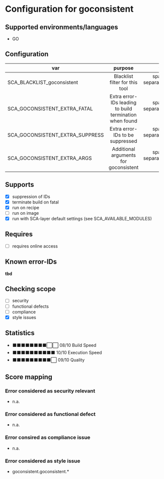# Configuration for goconsistent

## Supported environments/languages

* GO

## Configuration

| var | purpose | type | default |
| ------------- |:-------------:| -----:| -----:
| SCA_BLACKLIST_goconsistent | Blacklist filter for this tool | space-separated-list | "linux-*"
| SCA_GOCONSISTENT_EXTRA_FATAL | Extra error-IDs leading to build termination when found | space-separated-list | ""
| SCA_GOCONSISTENT_EXTRA_SUPPRESS | Extra error-IDs to be suppressed | space-separated-list | ""
| SCA_GOCONSISTENT_EXTRA_ARGS | Additional arguments for goconsistent | space-separated-list | "-numbers"

## Supports

* [x] suppression of IDs
* [x] terminate build on fatal
* [x] run on recipe
* [ ] run on image
* [x] run with SCA-layer default settings (see SCA_AVAILABLE_MODULES)

## Requires

* [ ] requires online access

## Known error-IDs

__tbd__

## Checking scope

* [ ] security
* [ ] functional defects
* [ ] compliance
* [x] style issues

## Statistics

* ⬛⬛⬛⬛⬛⬛⬛⬛⬜⬜ 08/10 Build Speed
* ⬛⬛⬛⬛⬛⬛⬛⬛⬛⬛ 10/10 Execution Speed
* ⬛⬛⬛⬛⬛⬛⬛⬛⬛⬜ 09/10 Quality

## Score mapping

### Error considered as security relevant

* n.a.

### Error considered as functional defect

* n.a.

### Error consired as compliance issue

* n.a.

### Error considered as style issue

* goconsistent.goconsistent.*
